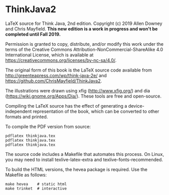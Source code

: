 # ThinkJava2
LaTeX source for Think Java, 2nd edition. Copyright (c) 2019 Allen Downey and Chris Mayfield. **This new edition is a work in progress and won't be completed until Fall 2019.**

Permission is granted to copy, distribute, and/or modify this work under the terms of the Creative Commons Attribution-NonCommercial-ShareAlike 4.0 International License, which is available at https://creativecommons.org/licenses/by-nc-sa/4.0/.

The original form of this book is the LaTeX source code available from http://greenteapress.com/wp/think-java-2e/ and https://github.com/ChrisMayfield/ThinkJava2.

The illustrations were drawn using xfig (http://www.xfig.org/) and dia (https://wiki.gnome.org/Apps/Dia/). These tools are free and open-source.

Compiling the LaTeX source has the effect of generating a device-independent representation of the book, which can be converted to other formats and printed.

To compile the PDF version from source:

    pdflatex thinkjava.tex
    pdflatex thinkjava.tex
    pdflatex thinkjava.tex

The source code includes a Makefile that automates this process. On Linux, you may need to install texlive-latex-extra and texlive-fonts-recommended.

To build the HTML versions, the hevea package is required. Use the Makefile as follows:

    make hevea    # static html
    make trinket  # interactive
